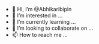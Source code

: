 - 👋 Hi, I’m @Abhikaribipin
- 👀 I’m interested in ...
- 🌱 I’m currently learning ...
- 💞️ I’m looking to collaborate on ...
- 📫 How to reach me ...

<!---
Abhikaribipin/Abhikaribipin is a ✨ special ✨ repository because its `README.md` (this file) appears on your GitHub profile.
You can click the Preview link to take a look at your changes.
--->
